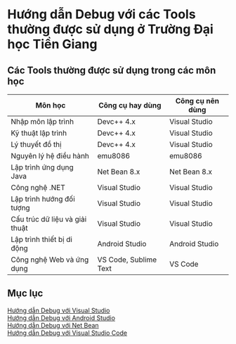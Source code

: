# Hướng dẫn Debug với các Tools thường được sử dụng ở Trường Đại học Tiền Giang

## Các Tools thường được sử dụng trong các môn học

| Môn học | Công cụ hay dùng | Công cụ nên dùng |  
|---|---|---|
| Nhập môn lập trình | Devc++ 4.x | Visual Studio |
| Kỹ thuật lập trình | Devc++ 4.x | Visual Studio |
| Lý thuyết đồ thị | Devc++ 4.x | Visual Studio |
| Nguyên lý hệ điều hành | emu8086 | emu8086 |
| Lập trình ứng dụng Java | Net Bean 8.x | Net Bean 8.x |
| Công nghệ .NET | Visual Studio | Visual Studio |
| Lập trình hướng đối tượng | Visual Studio | Visual Studio |
| Cấu trúc dữ liệu và giải thuật | Visual Studio | Visual Studio |
| Lập trình thiết bị di động | Android Studio | Android Studio |
| Công nghệ Web và ứng dụng | VS Code, Sublime Text | VS Code |

## Mục lục

[Hướng dẫn Debug với Visual Studio](./docs/visual-studio-debug.md)\
[Hướng dẫn Debug với Android Studio](./docs/android-studio-debug.md)\
[Hướng dẫn Debug với Net Bean](./docs/net-bean-debug.md)\
[Hướng dẫn Debug với Visual Studio Code](./docs/vscode-debug.md)